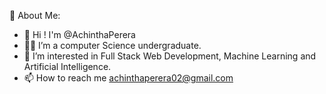 💫 About Me:

- 👋 Hi ! I'm @AchinthaPerera
- 🐱‍🏍 I’m a computer Science undergraduate.
- 👀 I’m interested in Full Stack Web Development, Machine Learning and Artificial Intelligence.
- 📫 How to reach me achinthaperera02@gmail.com

<!---
AchinthaPerera21/AchinthaPerera21 is a ✨ special ✨ repository because its `README.md` (this file) appears on your GitHub profile.
You can click the Preview link to take a look at your changes.
--->
